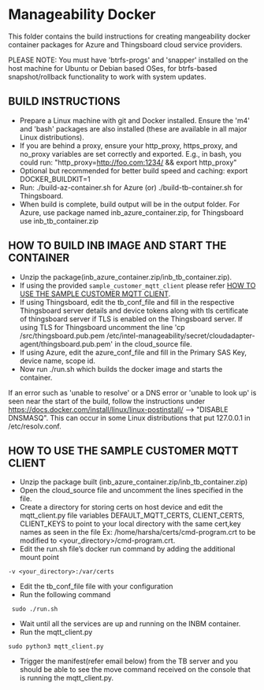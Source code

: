 # Manageability Docker
This folder contains the build instructions for creating mangeability docker container packages for Azure and Thingsboard cloud service providers.

PLEASE NOTE: You must have 'btrfs-progs' and 'snapper' installed on the host machine for Ubuntu or Debian based OSes, for btrfs-based snapshot/rollback functionality to work with system updates.

## BUILD INSTRUCTIONS

* Prepare a Linux machine with git and Docker installed.  Ensure the 'm4' and 'bash' packages are also installed (these are available in all major Linux distributions).
* If you are behind a proxy, ensure your http_proxy, https_proxy, and no_proxy variables are set correctly and exported.  E.g., in bash, you could run: "http_proxy=http://foo.com:1234/ && export http_proxy"
* Optional but recommended for better build speed and caching: export DOCKER_BUILDKIT=1
* Run: ./build-az-container.sh for Azure (or) ./build-tb-container.sh for Thingsboard. 
* When build is complete, build output will be in the output folder. For Azure, use package named inb_azure_container.zip, for Thingsboard use inb_tb_container.zip

## HOW TO BUILD INB IMAGE AND START THE CONTAINER

* Unzip the package(inb_azure_container.zip/inb_tb_container.zip).
* If using the provided `sample_customer_mqtt_client` please refer [HOW TO USE THE SAMPLE CUSTOMER MQTT CLIENT](#how-to-use-the-sample-customer-mqtt-client). 
* If using Thingsboard, edit the tb_conf_file and fill in the respective Thingsboard server details and device tokens along with tls certificate of thingsboard server if TLS is enabled on the Thingsboard server. If using TLS for Thingsboard uncomment the line 'cp /src/thingsboard.pub.pem /etc/intel-manageability/secret/cloudadapter-agent/thingsboard.pub.pem' in the cloud_source file.
* If using Azure, edit the azure_conf_file and fill in the Primary SAS Key, device name, scope id.
* Now run ./run.sh which builds the docker image and starts the container.


If an error such as 'unable to resolve' or a DNS error or 'unable to look up' is seen near the start of the build, follow the instructions under https://docs.docker.com/install/linux/linux-postinstall/ --> "DISABLE DNSMASQ".  This can occur in some Linux distributions that put 127.0.0.1 in /etc/resolv.conf.


## HOW TO USE THE SAMPLE CUSTOMER MQTT CLIENT
* Unzip the package built (inb_azure_container.zip/inb_tb_container.zip)
* Open the cloud_source file and uncomment the lines specified in the file. 
* Create a directory for storing certs on host device and edit the mqtt_client.py file variables DEFAULT_MQTT_CERTS, CLIENT_CERTS, CLIENT_KEYS to point to your local directory with the same cert,key names as seen in the file Ex: /home/harsha/certs/cmd-program.crt to be modified to <your_directory>/cmd-program.crt.
* Edit the run.sh file’s docker run command by adding the additional mount point
```
-v <your_directory>:/var/certs
```
* Edit the tb_conf_file file with your configuration
* Run the following command
```shell
 sudo ./run.sh
```
* Wait until all the services are up and running on the INBM container.
* Run the mqtt_client.py 
```shell
sudo python3 mqtt_client.py
```
* Trigger the manifest(refer email below) from the TB server and you should be able to see the move command received on the console that is running the mqtt_client.py.